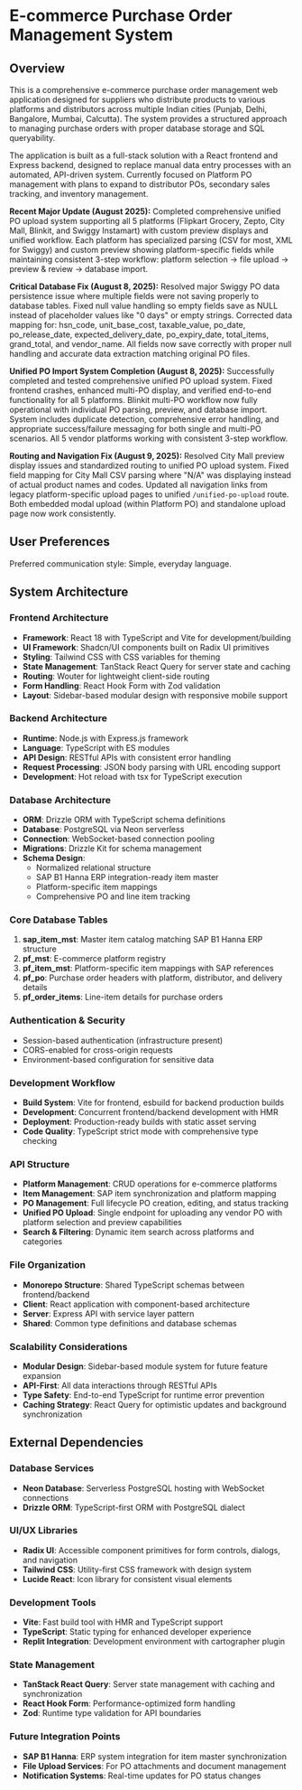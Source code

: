 # E-commerce Purchase Order Management System

## Overview

This is a comprehensive e-commerce purchase order management web application designed for suppliers who distribute products to various platforms and distributors across multiple Indian cities (Punjab, Delhi, Bangalore, Mumbai, Calcutta). The system provides a structured approach to managing purchase orders with proper database storage and SQL queryability.

The application is built as a full-stack solution with a React frontend and Express backend, designed to replace manual data entry processes with an automated, API-driven system. Currently focused on Platform PO management with plans to expand to distributor POs, secondary sales tracking, and inventory management.

**Recent Major Update (August 2025):** Completed comprehensive unified PO upload system supporting all 5 platforms (Flipkart Grocery, Zepto, City Mall, Blinkit, and Swiggy Instamart) with custom preview displays and unified workflow. Each platform has specialized parsing (CSV for most, XML for Swiggy) and custom preview showing platform-specific fields while maintaining consistent 3-step workflow: platform selection → file upload → preview & review → database import.

**Critical Database Fix (August 8, 2025):** Resolved major Swiggy PO data persistence issue where multiple fields were not saving properly to database tables. Fixed null value handling so empty fields save as NULL instead of placeholder values like "0 days" or empty strings. Corrected data mapping for: hsn_code, unit_base_cost, taxable_value, po_date, po_release_date, expected_delivery_date, po_expiry_date, total_items, grand_total, and vendor_name. All fields now save correctly with proper null handling and accurate data extraction matching original PO files.

**Unified PO Import System Completion (August 8, 2025):** Successfully completed and tested comprehensive unified PO upload system. Fixed frontend crashes, enhanced multi-PO display, and verified end-to-end functionality for all 5 platforms. Blinkit multi-PO workflow now fully operational with individual PO parsing, preview, and database import. System includes duplicate detection, comprehensive error handling, and appropriate success/failure messaging for both single and multi-PO scenarios. All 5 vendor platforms working with consistent 3-step workflow.

**Routing and Navigation Fix (August 9, 2025):** Resolved City Mall preview display issues and standardized routing to unified PO upload system. Fixed field mapping for City Mall CSV parsing where "N/A" was displaying instead of actual product names and codes. Updated all navigation links from legacy platform-specific upload pages to unified `/unified-po-upload` route. Both embedded modal upload (within Platform PO) and standalone upload page now work consistently.

## User Preferences

Preferred communication style: Simple, everyday language.

## System Architecture

### Frontend Architecture
- **Framework**: React 18 with TypeScript and Vite for development/building
- **UI Framework**: Shadcn/UI components built on Radix UI primitives
- **Styling**: Tailwind CSS with CSS variables for theming
- **State Management**: TanStack React Query for server state and caching
- **Routing**: Wouter for lightweight client-side routing
- **Form Handling**: React Hook Form with Zod validation
- **Layout**: Sidebar-based modular design with responsive mobile support

### Backend Architecture
- **Runtime**: Node.js with Express.js framework
- **Language**: TypeScript with ES modules
- **API Design**: RESTful APIs with consistent error handling
- **Request Processing**: JSON body parsing with URL encoding support
- **Development**: Hot reload with tsx for TypeScript execution

### Database Architecture
- **ORM**: Drizzle ORM with TypeScript schema definitions
- **Database**: PostgreSQL via Neon serverless
- **Connection**: WebSocket-based connection pooling
- **Migrations**: Drizzle Kit for schema management
- **Schema Design**: 
  - Normalized relational structure
  - SAP B1 Hanna ERP integration-ready item master
  - Platform-specific item mappings
  - Comprehensive PO and line item tracking

### Core Database Tables
1. **sap_item_mst**: Master item catalog matching SAP B1 Hanna ERP structure
2. **pf_mst**: E-commerce platform registry
3. **pf_item_mst**: Platform-specific item mappings with SAP references
4. **pf_po**: Purchase order headers with platform, distributor, and delivery details
5. **pf_order_items**: Line-item details for purchase orders

### Authentication & Security
- Session-based authentication (infrastructure present)
- CORS-enabled for cross-origin requests
- Environment-based configuration for sensitive data

### Development Workflow
- **Build System**: Vite for frontend, esbuild for backend production builds
- **Development**: Concurrent frontend/backend development with HMR
- **Deployment**: Production-ready builds with static asset serving
- **Code Quality**: TypeScript strict mode with comprehensive type checking

### API Structure
- **Platform Management**: CRUD operations for e-commerce platforms
- **Item Management**: SAP item synchronization and platform mapping
- **PO Management**: Full lifecycle PO creation, editing, and status tracking
- **Unified PO Upload**: Single endpoint for uploading any vendor PO with platform selection and preview capabilities
- **Search & Filtering**: Dynamic item search across platforms and categories

### File Organization
- **Monorepo Structure**: Shared TypeScript schemas between frontend/backend
- **Client**: React application with component-based architecture
- **Server**: Express API with service layer pattern
- **Shared**: Common type definitions and database schemas

### Scalability Considerations
- **Modular Design**: Sidebar-based module system for future feature expansion
- **API-First**: All data interactions through RESTful APIs
- **Type Safety**: End-to-end TypeScript for runtime error prevention
- **Caching Strategy**: React Query for optimistic updates and background synchronization

## External Dependencies

### Database Services
- **Neon Database**: Serverless PostgreSQL hosting with WebSocket connections
- **Drizzle ORM**: TypeScript-first ORM with PostgreSQL dialect

### UI/UX Libraries
- **Radix UI**: Accessible component primitives for form controls, dialogs, and navigation
- **Tailwind CSS**: Utility-first CSS framework with design system
- **Lucide React**: Icon library for consistent visual elements

### Development Tools
- **Vite**: Fast build tool with HMR and TypeScript support
- **TypeScript**: Static typing for enhanced developer experience
- **Replit Integration**: Development environment with cartographer plugin

### State Management
- **TanStack React Query**: Server state management with caching and synchronization
- **React Hook Form**: Performance-optimized form handling
- **Zod**: Runtime type validation for API boundaries

### Future Integration Points
- **SAP B1 Hanna**: ERP system integration for item master synchronization
- **File Upload Services**: For PO attachments and document management
- **Notification Systems**: Real-time updates for PO status changes